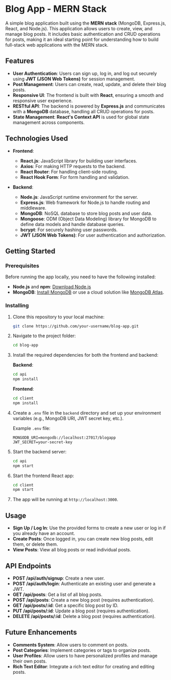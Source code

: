 # Blog App - MERN Stack

A simple blog application built using the **MERN stack** (MongoDB, Express.js, React, and Node.js). This application allows users to create, view, and manage blog posts. It includes basic authentication and CRUD operations for posts, making it an ideal starting point for understanding how to build full-stack web applications with the MERN stack.

## Features

- **User Authentication**: Users can sign up, log in, and log out securely using **JWT (JSON Web Tokens)** for session management.
- **Post Management**: Users can create, read, update, and delete their blog posts.
- **Responsive UI**: The frontend is built with **React**, ensuring a smooth and responsive user experience.
- **RESTful API**: The backend is powered by **Express.js** and communicates with a **MongoDB** database, handling all CRUD operations for posts.
- **State Management**: **React's Context API** is used for global state management across components.

## Technologies Used

- **Frontend**:
  - **React.js**: JavaScript library for building user interfaces.
  - **Axios**: For making HTTP requests to the backend.
  - **React Router**: For handling client-side routing.
  - **React Hook Form**: For form handling and validation.

- **Backend**:
  - **Node.js**: JavaScript runtime environment for the server.
  - **Express.js**: Web framework for Node.js to handle routing and middleware.
  - **MongoDB**: NoSQL database to store blog posts and user data.
  - **Mongoose**: ODM (Object Data Modeling) library for MongoDB to define data models and handle database queries.
  - **bcrypt**: For securely hashing user passwords.
  - **JWT (JSON Web Tokens)**: For user authentication and authorization.

## Getting Started

### Prerequisites

Before running the app locally, you need to have the following installed:

- **Node.js** and **npm**: [Download Node.js](https://nodejs.org/)
- **MongoDB**: [Install MongoDB](https://www.mongodb.com/try/download/community) or use a cloud solution like [MongoDB Atlas](https://www.mongodb.com/cloud/atlas).

### Installing

1. Clone this repository to your local machine:
   ```bash
   git clone https://github.com/your-username/blog-app.git
   ```

2. Navigate to the project folder:
   ```bash
   cd blog-app
   ```

3. Install the required dependencies for both the frontend and backend:

   **Backend**:
   ```bash
   cd api
   npm install
   ```

   **Frontend**:
   ```bash
   cd client
   npm install
   ```

4. Create a `.env` file in the `backend` directory and set up your environment variables (e.g., MongoDB URI, JWT secret key, etc.).

   Example `.env` file:
   ```
   MONGODB_URI=mongodb://localhost:27017/blogapp
   JWT_SECRET=your-secret-key
   ```

5. Start the backend server:
   ```bash
   cd api
   npm start
   ```

6. Start the frontend React app:
   ```bash
   cd client
   npm start
   ```

7. The app will be running at `http://localhost:3000`.

## Usage

- **Sign Up / Log In**: Use the provided forms to create a new user or log in if you already have an account.
- **Create Posts**: Once logged in, you can create new blog posts, edit them, or delete them.
- **View Posts**: View all blog posts or read individual posts.

## API Endpoints

- **POST /api/auth/signup**: Create a new user.
- **POST /api/auth/login**: Authenticate an existing user and generate a JWT.
- **GET /api/posts**: Get a list of all blog posts.
- **POST /api/posts**: Create a new blog post (requires authentication).
- **GET /api/posts/:id**: Get a specific blog post by ID.
- **PUT /api/posts/:id**: Update a blog post (requires authentication).
- **DELETE /api/posts/:id**: Delete a blog post (requires authentication).

## Future Enhancements

- **Comments System**: Allow users to comment on posts.
- **Post Categories**: Implement categories or tags to organize posts.
- **User Profiles**: Allow users to have personalized profiles and manage their own posts.
- **Rich Text Editor**: Integrate a rich text editor for creating and editing posts.
